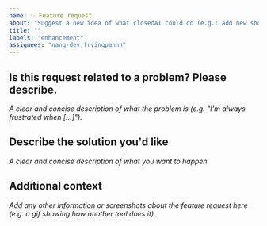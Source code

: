 ```yaml
---
name: ✨ Feature request
about: "Suggest a new idea of what closedAI could do (e.g.: add new shortcut, add new payment processor, etc.)"
title: ""
labels: "enhancement"
assignees: "nang-dev,fryingpannn"
---
```


## Is this request related to a problem? Please describe.

_A clear and concise description of what the problem is (e.g. "I'm always frustrated when […]")._

## Describe the solution you'd like

_A clear and concise description of what you want to happen._

## Additional context

_Add any other information or screenshots about the feature request here (e.g. a gif showing how another tool does it)._
